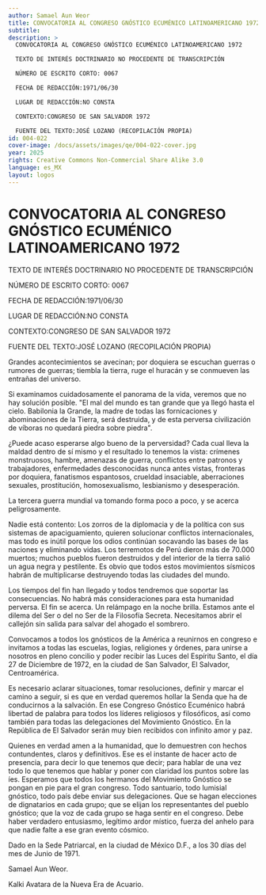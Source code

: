 ```yaml
---
author: Samael Aun Weor
title: CONVOCATORIA AL CONGRESO GNÓSTICO ECUMÉNICO LATINOAMERICANO 1972
subtitle:
description: >
  CONVOCATORIA AL CONGRESO GNÓSTICO ECUMÉNICO LATINOAMERICANO 1972

  TEXTO DE INTERÉS DOCTRINARIO NO PROCEDENTE DE TRANSCRIPCIÓN

  NÚMERO DE ESCRITO CORTO: 0067

  FECHA DE REDACCIÓN:1971/06/30

  LUGAR DE REDACCIÓN:NO CONSTA

  CONTEXTO:CONGRESO DE SAN SALVADOR 1972

  FUENTE DEL TEXTO:JOSÉ LOZANO (RECOPILACIÓN PROPIA)
id: 004-022
cover-image: /docs/assets/images/qe/004-022-cover.jpg
year: 2025
rights: Creative Commons Non-Commercial Share Alike 3.0
language: es_MX
layout: logos
---
```

# CONVOCATORIA AL CONGRESO GNÓSTICO ECUMÉNICO LATINOAMERICANO 1972

TEXTO DE INTERÉS DOCTRINARIO NO PROCEDENTE DE TRANSCRIPCIÓN

NÚMERO DE ESCRITO CORTO: 0067

FECHA DE REDACCIÓN:1971/06/30

LUGAR DE REDACCIÓN:NO CONSTA

CONTEXTO:CONGRESO DE SAN SALVADOR 1972

FUENTE DEL TEXTO:JOSÉ LOZANO (RECOPILACIÓN PROPIA)

Grandes acontecimientos se avecinan; por doquiera se escuchan guerras o rumores de guerras; tiembla la tierra, ruge el huracán y se conmueven las entrañas del universo.

Si examinamos cuidadosamente el panorama de la vida, veremos que no hay solución posible. "El mal del mundo es tan grande que ya llegó hasta el cielo. Babilonia la Grande, la madre de todas las fornicaciones y abominaciones de la Tierra, será destruida, y de esta perversa civilización de víboras no quedará piedra sobre piedra".

¿Puede acaso esperarse algo bueno de la perversidad? Cada cual lleva la maldad dentro de sí mismo y el resultado lo tenemos la vista: crímenes monstruosos, hambre, amenazas de guerra, conflictos entre patronos y trabajadores, enfermedades desconocidas nunca antes vistas, fronteras por doquiera, fanatismos espantosos, crueldad insaciable, aberraciones sexuales, prostitución, homosexualismo, lesbianismo y desesperación.

La tercera guerra mundial va tomando forma poco a poco, y se acerca peligrosamente.

Nadie está contento: Los zorros de la diplomacia y de la política con sus sistemas de apaciguamiento, quieren solucionar conflictos internacionales, mas todo es inútil porque los odios continúan socavando las bases de las naciones y eliminando vidas. Los terremotos de Perú dieron más de 70.000 muertos; muchos pueblos fueron destruidos y del interior de la tierra salió un agua negra y pestilente. Es obvio que todos estos movimientos sísmicos habrán de multiplicarse destruyendo todas las ciudades del mundo.

Los tiempos del fin han llegado y todos tendremos que soportar las consecuencias. No habrá más consideraciones para esta humanidad perversa. El fin se acerca. Un relámpago en la noche brilla. Estamos ante el dilema del Ser o del no Ser de la Filosofía Secreta. Necesitamos abrir el callejón sin salida para salvar del ahogado el sombrero.

Convocamos a todos los gnósticos de la América a reunirnos en congreso e invitamos a todas las escuelas, logias, religiones y órdenes, para unirse a nosotros en pleno concilio y poder recibir las Luces del Espíritu Santo, el día 27 de Diciembre de 1972, en la ciudad de San Salvador, El Salvador, Centroamérica.

Es necesario aclarar situaciones, tomar resoluciones, definir y marcar el camino a seguir, si es que en verdad queremos hollar la Senda que ha de conducirnos a la salvación. En ese Congreso Gnóstico Ecuménico habrá libertad de palabra para todos los líderes religiosos y filosóficos, así como también para todas las delegaciones del Movimiento Gnóstico. En la República de El Salvador serán muy bien recibidos con infinito amor y paz.

Quienes en verdad amen a la humanidad, que lo demuestren con hechos contundentes, claros y definitivos. Ese es el instante de hacer acto de presencia, para decir lo que tenemos que decir; para hablar de una vez todo lo que tenemos que hablar y poner con claridad los puntos sobre las íes. Esperamos que todos los hermanos del Movimiento Gnóstico se pongan en pie para el gran congreso. Todo santuario, todo lumisial gnóstico, todo país debe enviar sus delegaciones. Que se hagan elecciones de dignatarios en cada grupo; que se elijan los representantes del pueblo gnóstico; que la voz de cada grupo se haga sentir en el congreso. Debe haber verdadero entusiasmo, legítimo ardor místico, fuerza del anhelo para que nadie falte a ese gran evento cósmico.

Dado en la Sede Patriarcal, en la ciudad de México D.F., a los 30 días del mes de Junio de 1971.

Samael Aun Weor.

Kalki Avatara de la Nueva Era de Acuario.

